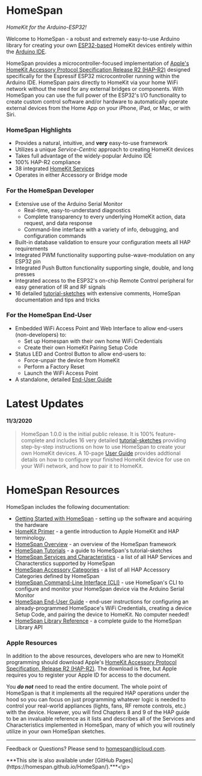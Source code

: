 # HomeSpan
*HomeKit for the Arduino-ESP32!*

Welcome to HomeSpan - a robust and extremely easy-to-use Arduino library for creating your own [ESP32-based](https://www.espressif.com/en/products/modules/esp32) HomeKit devices entirely within the [Arduino IDE](http://www.arduino.cc).

HomeSpan provides a microcontroller-focused implementation of [Apple's HomeKit Accessory Protocol Specification Release R2 (HAP-R2)](https://developer.apple.com/support/homekit-accessory-protocol/) designed specifically for the Espressif ESP32 microcontroller running within the Arduino IDE.  HomeSpan pairs directly to HomeKit via your home WiFi network without the need for any external bridges or components.  With HomeSpan you can use the full power of the ESP32's I/O functionality to create custom control software and/or hardware to automatically operate external devices from the Home App on your iPhone, iPad, or Mac, or with Siri.

### HomeSpan Highlights

* Provides a natural, intuitive, and **very** easy-to-use framework
* Utilizes a unique *Service-Centric* approach to creating HomeKit devices
* Takes full advantage of the widely-popular Arduino IDE
* 100% HAP-R2 compliance
* 38 integrated [HomeKit Services](ServiceList.md)
* Operates in either Accessory or Bridge mode

### For the HomeSpan Developer

* Extensive use of the Arduino Serial Monitor
  * Real-time, easy-to-understand diagnostics
  * Complete transparency to every underlying HomeKit action, data request, and data response
  * Command-line interface with a variety of info, debugging, and configuration commands
* Built-in database validation to ensure your configuration meets all HAP requirements
* Integrated PWM functionality supporting pulse-wave-modulation on any ESP32 pin
* Integrated Push Button functionality supporting single, double, and long presses 
* Integrated access to the ESP32's on-chip Remote Control peripheral for easy generation of IR and RF signals
* 16 detailed [tutorial-sketches](Tutorials.md) with extensive comments, HomeSpan documentation and tips and tricks

### For the HomeSpan End-User

* Embedded WiFi Access Point and Web Interface to allow end-users (non-developers) to:
  * Set up Homespan with their own home WiFi Credentials
  * Create their own HomeKit Pairing Setup Code
* Status LED and Control Button to allow end-users to:
  * Force-unpair the device from HomeKit
  * Perform a Factory Reset
  * Launch the WiFi Access Point
* A standalone, detailed [End-User Guide](UserGuide.md)

# Latest Updates

#### 11/3/2020

> HomeSpan 1.0.0 is the initial public release. It is 100% feature-complete and includes 16 very detailed [tutorial-sketches](Tutorials.md) providing step-by-step instructions on how to use HomeSpan to create your own HomeKit devices. A 10-page [User Guide](UserGuide.md) provides addtional details on how to configure your finished HomeKit device for use on your WiFi network, and how to pair it to HomeKit.

# HomeSpan Resources

HomeSpan includes the following documentation:

* [Getting Started with HomeSpan](GettingStarted.md) - setting up the software and acquiring the hardware
* [HomeKit Primer](HomeKitPrimer.md) - a gentle introduction to Apple HomeKit and HAP terminology.
* [HomeSpan Overview](Overview.md) - an overview of the HomeSpan framework
* [HomeSpan Tutorials](Tutorials.md) - a guide to HomeSpan's tutorial-sketches
* [HomeSpan Services and Characteristics](ServiceList.md) - a list of all HAP Services and Characterstics supported by HomeSpan
* [HomeSpan Accessory Categories](Categories.md) - a list of all HAP Accessory Categories defined by HomeSpan
* [HomeSpan Command-Line Interface (CLI)](CLI.md) - use HomeSpan's CLI to configure and monitor your HomeSpan device via the Arduino Serial Monitor
* [HomeSpan End-User Guide](UserGuide.md) - end-user instructions for configuring an already-programmed HomeSpace's WiFi Credentials, creating a device Setup Code, and pairing the device to HomeKit.  No computer needed!
* [HomeSpan Library Reference](Reference.md) - a complete guide to the HomeSpan Library API

### Apple Resources

In addition to the above resources, developers who are new to HomeKit programming should download Apple's [HomeKit Accessory Protocol Specification, Release R2 (HAP-R2)](https://developer.apple.com/support/homekit-accessory-protocol/). The download is free, but Apple requires you to register your Apple ID for access to the document.

You ***do not*** need to read the entire document.  The whole point of HomeSpan is that it implements all the required HAP operations under the hood so you can focus on just programming whatever logic is needed to control your real-world appliances (lights, fans, RF remote controls, etc.) with the device.  However, you will find Chapters 8 and 9 of the HAP guide to be an invaluable reference as it lists and describes all of the Services and Characteristics implemented in HomeSpan, many of which you will routinely utilize in your own HomeSpan sketches.

---

Feedback or Questions? Please send to [homespan@icloud.com](mailto:homespan@icloud.com).

<p>***This site is also available under [GitHub Pages](https://homespan.github.io/HomeSpan/).***<\p>

